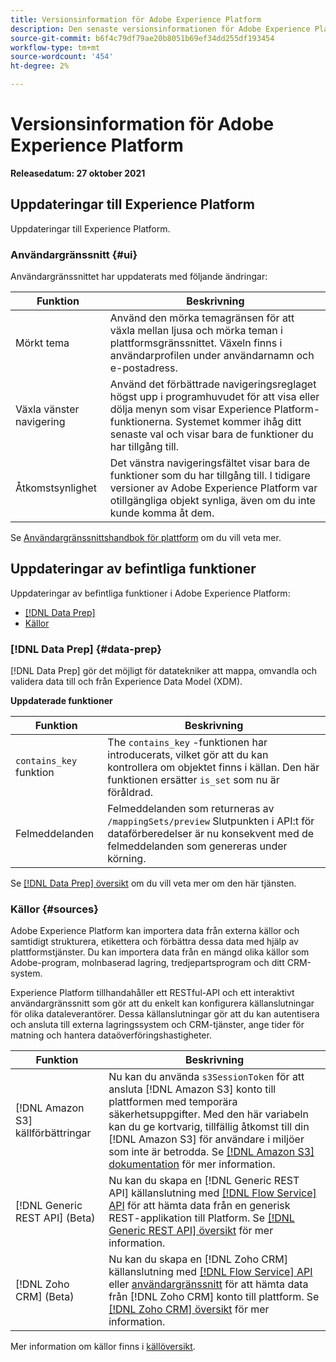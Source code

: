 ```yaml
---
title: Versionsinformation för Adobe Experience Platform
description: Den senaste versionsinformationen för Adobe Experience Platform.
source-git-commit: b6f4c79df79ae20b8051b69ef34dd255df193454
workflow-type: tm+mt
source-wordcount: '454'
ht-degree: 2%

---
```


# Versionsinformation för Adobe Experience Platform

**Releasedatum: 27 oktober 2021**

## Uppdateringar till Experience Platform

Uppdateringar till Experience Platform.

### Användargränssnitt {#ui}

Användargränssnittet har uppdaterats med följande ändringar:

| Funktion | Beskrivning |
| --- | --- |
| Mörkt tema | Använd den mörka temagränsen för att växla mellan ljusa och mörka teman i plattformsgränssnittet. Växeln finns i användarprofilen under användarnamn och e-postadress. |
| Växla vänster navigering | Använd det förbättrade navigeringsreglaget högst upp i programhuvudet för att visa eller dölja menyn som visar Experience Platform-funktionerna. Systemet kommer ihåg ditt senaste val och visar bara de funktioner du har tillgång till. |
| Åtkomstsynlighet | Det vänstra navigeringsfältet visar bara de funktioner som du har tillgång till. I tidigare versioner av Adobe Experience Platform var otillgängliga objekt synliga, även om du inte kunde komma åt dem. |

Se [Användargränssnittshandbok för plattform](../../landing/ui-guide.md) om du vill veta mer.

## Uppdateringar av befintliga funktioner

Uppdateringar av befintliga funktioner i Adobe Experience Platform:

- [[!DNL Data Prep]](#data-prep)
- [Källor](#sources)

### [!DNL Data Prep] {#data-prep}

[!DNL Data Prep] gör det möjligt för datatekniker att mappa, omvandla och validera data till och från Experience Data Model (XDM).

**Uppdaterade funktioner**

| Funktion | Beskrivning |
| --- | --- |
| `contains_key` funktion | The `contains_key` -funktionen har introducerats, vilket gör att du kan kontrollera om objektet finns i källan. Den här funktionen ersätter `is_set` som nu är föråldrad. |
| Felmeddelanden | Felmeddelanden som returneras av `/mappingSets/preview` Slutpunkten i API:t för dataförberedelser är nu konsekvent med de felmeddelanden som genereras under körning. |

Se [[!DNL Data Prep] översikt](../../data-prep/home.md) om du vill veta mer om den här tjänsten.

### Källor {#sources}

Adobe Experience Platform kan importera data från externa källor och samtidigt strukturera, etikettera och förbättra dessa data med hjälp av plattformstjänster. Du kan importera data från en mängd olika källor som Adobe-program, molnbaserad lagring, tredjepartsprogram och ditt CRM-system.

Experience Platform tillhandahåller ett RESTful-API och ett interaktivt användargränssnitt som gör att du enkelt kan konfigurera källanslutningar för olika dataleverantörer. Dessa källanslutningar gör att du kan autentisera och ansluta till externa lagringssystem och CRM-tjänster, ange tider för matning och hantera dataöverföringshastigheter.

| Funktion | Beskrivning |
| --- | --- |
| [!DNL Amazon S3] källförbättringar | Nu kan du använda `s3SessionToken` för att ansluta [!DNL Amazon S3] konto till plattformen med temporära säkerhetsuppgifter. Med den här variabeln kan du ge kortvarig, tillfällig åtkomst till din [!DNL Amazon S3] för användare i miljöer som inte är betrodda. Se [[!DNL Amazon S3] dokumentation](../../sources/connectors/cloud-storage/s3.md#prerequisites) för mer information. |
| [!DNL Generic REST API] (Beta) | Nu kan du skapa en [!DNL Generic REST API] källanslutning med [[!DNL Flow Service] API](../../sources/tutorials/api/create/protocols/generic-rest.md) för att hämta data från en generisk REST-applikation till Platform. Se [[!DNL Generic REST API] översikt](../../sources/connectors/protocols/generic-rest.md) för mer information. |
| [!DNL Zoho CRM] (Beta) | Nu kan du skapa en [!DNL Zoho CRM] källanslutning med [[!DNL Flow Service] API](../../sources/tutorials/api/create/crm/zoho.md) eller [användargränssnitt](../../sources/tutorials/ui/create/crm/zoho.md) för att hämta data från [!DNL Zoho CRM] konto till plattform. Se [[!DNL Zoho CRM] översikt](../../sources/connectors/crm/zoho.md) för mer information. |

Mer information om källor finns i [källöversikt](../../sources/home.md).

